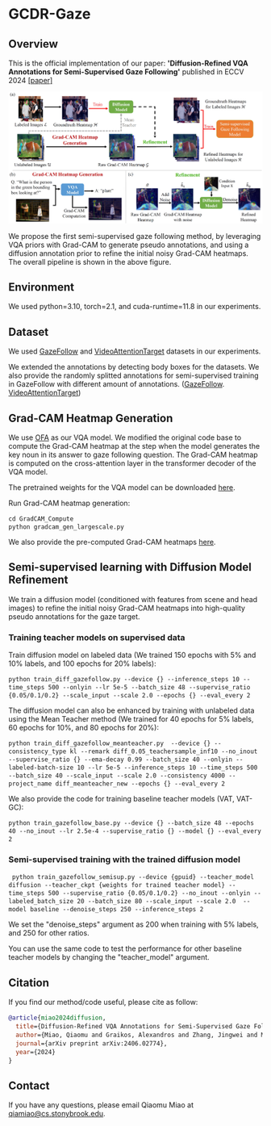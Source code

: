 # GCDR-Gaze

## Overview
This is the official implementation of our paper:
**'Diffusion-Refined VQA Annotations for Semi-Supervised Gaze Following'** published in ECCV 2024 [[paper]](https://arxiv.org/pdf/2406.02774)

![](Semi_Supervised_Gaze/misc/framework_full.jpg)

We propose the first semi-supervised gaze following method, by leveraging VQA priors with Grad-CAM to generate pseudo annotations, and using a diffusion annotation prior to refine the initial noisy Grad-CAM heatmaps. The overall pipeline is shown in the above figure.

## Environment
We used python=3.10, torch=2.1, and cuda-runtime=11.8 in our experiments.

## Dataset
We used [GazeFollow](https://www.dropbox.com/scl/fi/n45q7wig1rvrqf8hsomuw/gazefollow_extended.zip?rlkey=e5b54qgppse4xfk4wc6j2zj2f&e=1&dl=0) and [VideoAttentionTarget](https://www.dropbox.com/scl/fi/x4uqgkwcfjk16l54hm69f/videoattentiontarget.zip?rlkey=5b626ifn2ppdahekfldlkg7nd&e=1&dl=0) datasets in our experiments. 

We extended the annotations by detecting body boxes for the datasets. We also provide the randomly splitted annotations for semi-supervised training in GazeFollow with different amount of annotations. ([GazeFollow](https://drive.google.com/drive/folders/1Xushu7eyg6VrgT3zYJeECd-NbVaBC2wR?usp=sharing). [VideoAttentionTarget](https://drive.google.com/drive/folders/1eBHr4LU9Rmraa7s_avSQZikqlzbcdFki?usp=sharing))

## Grad-CAM Heatmap Generation
We use [OFA](https://github.com/OFA-Sys/OFA) as our VQA model. We modified the original code base to compute the Grad-CAM heatmap at the step when the model generates the key noun in its answer to gaze following question. The Grad-CAM heatmap is computed on the cross-attention layer in the transformer decoder of the VQA model.

The pretrained weights for the VQA model can be downloaded [here](https://drive.google.com/file/d/1lj9oTArIYl-yeotGiKo3LcixInaXjaW9/view?usp=sharing).

Run Grad-CAM heatmap generation:
```
cd GradCAM_Compute
python gradcam_gen_largescale.py
```
We also provide the pre-computed Grad-CAM heatmaps [here](https://drive.google.com/drive/folders/12p0Vn38GFucbxdKUNJUh3mxdVPh_wUw4?usp=sharing).

## Semi-supervised learning with Diffusion Model Refinement
We train a diffusion model (conditioned with features from scene and head images) to refine the initial noisy Grad-CAM heatmaps into high-quality pseudo annotations for the gaze target.

### Training teacher models on supervised data
Train diffusion model on labeled data (We trained 150 epochs with 5% and 10% labels, and 100 epochs for 20% labels):
```
python train_diff_gazefollow.py --device {} --inference_steps 10 --time_steps 500 --onlyin --lr 5e-5 --batch_size 48 --supervise_ratio {0.05/0.1/0.2} --scale_input --scale 2.0 --epochs {} --eval_every 2
```
The diffusion model can also be enhanced by training with unlabeled data using the Mean Teacher method (We trained for 40 epochs for 5% labels,  60 epochs for 10%, and 80 epochs for 20%):
```
python train_diff_gazefollow_meanteacher.py  --device {} --consistency_type kl --remark diff_0.05_teachersample_inf10 --no_inout --supervise_ratio {} --ema-decay 0.99 --batch_size 40 --onlyin --labeled-batch-size 10 --lr 5e-5 --inference_steps 10 --time_steps 500 --batch_size 40 --scale_input --scale 2.0 --consistency 4000 --project_name diff_meanteacher_new --epochs {} --eval_every 2
```

We also provide the code for training baseline teacher models (VAT, VAT-GC):
```
python train_gazefollow_base.py --device {} --batch_size 48 --epochs 40 --no_inout --lr 2.5e-4 --supervise_ratio {} --model {} --eval_every 2
```

### Semi-supervised training with the trained diffusion model

```
 python train_gazefollow_semisup.py --device {gpuid} --teacher_model diffusion --teacher_ckpt {weights for trained teacher model} --time_steps 500 --supervise_ratio {0.05/0.1/0.2} --no_inout --onlyin --labeled_batch_size 20 --batch_size 80 --scale_input --scale 2.0  --model baseline --denoise_steps 250 --inference_steps 2 
```
We set the "denoise_steps" argument as 200 when training with 5% labels, and 250 for other ratios.

You can use the same code to test the performance for other baseline teacher models by changing the "teacher_model" argument.

## Citation
If you find our method/code useful, please cite as follow:

```bibtex
@article{miao2024diffusion,
  title={Diffusion-Refined VQA Annotations for Semi-Supervised Gaze Following},
  author={Miao, Qiaomu and Graikos, Alexandros and Zhang, Jingwei and Mondal, Sounak and Hoai, Minh and Samaras, Dimitris},
  journal={arXiv preprint arXiv:2406.02774},
  year={2024}
}
```

## Contact
If you have any questions, please email Qiaomu Miao at qiamiao@cs.stonybrook.edu.

